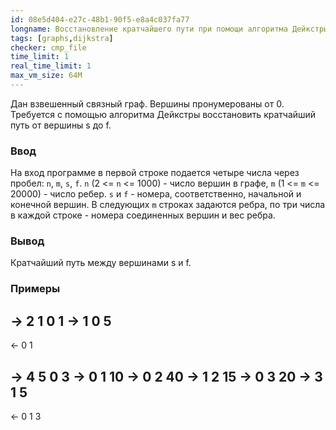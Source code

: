 ```yaml
---
id: 08e5d404-e27c-48b1-90f5-e8a4c037fa77
longname: Восстановление кратчайшего пути при помощи алгоритма Дейкстры
tags: [graphs,dijkstra]
checker: cmp_file
time_limit: 1
real_time_limit: 1
max_vm_size: 64M
---
```


Дан взвешенный связный граф. Вершины пронумерованы от 0. Трeбуется с помощью алгоритма Дейкстры восстановить кратчайший путь от вершины s до f.

### Ввод

На вход программе в первой строке подается четыре числа через пробел: `n`, `m`, `s`, `f`. `n` (2 <= `n` <= 1000) - число вершин в графе, `m` (1 <= `m` <= 20000) - число ребер. `s` и `f` - номера, соответственно, начальной и конечной вершин.
В следующих `m` строках задаются ребра, по три числа в каждой строке - номера соединенных вершин и вес ребра.

### Вывод

Кратчайший путь между вершинами s и f.

### Примеры

-> 2 1 0 1
-> 1 0 5
--
<- 0 1


-> 4 5 0 3
-> 0 1 10
-> 0 2 40
-> 1 2 15
-> 0 3 20
-> 3 1 5
--
<- 0 1 3
